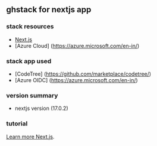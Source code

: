 ## ghstack for nextjs app 


### stack resources
- [Next.js](https://nextjs.org/)
- [Azure Cloud] (https://azure.microsoft.com/en-in/)

### stack app used
- [CodeTree] (https://github.com/marketplace/codetree/)
- [Azure OIDC] (https://azure.microsoft.com/en-in/)


### version summary
- nextjs version (17.0.2)

### tutorial
[Learn more Next.js](https://nextjs.org/learn).
